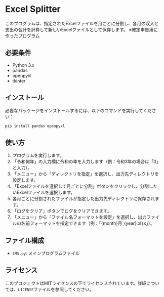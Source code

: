 # Excel Splitter

このプログラムは、指定されたExcelファイルを月ごとに分割し、各月の収入と支出の合計を計算して新しいExcelファイルとして保存します。
※確定申告用に作ったプログラム

## 必要条件

- Python 3.x
- pandas
- openpyxl
- tkinter

## インストール

必要なパッケージをインストールするには、以下のコマンドを実行してください：

```sh
pip install pandas openpyxl
```

## 使い方

1. プログラムを実行します。
2. 「令和何年」の入力欄に令和の年を入力します（例：令和3年の場合は「3」と入力）。
3. 「メニュー」から「ディレクトリを指定」を選択し、出力先ディレクトリを設定します。
4. 「Excelファイルを選択して月ごとに分割」ボタンをクリックし、分割したいExcelファイルを選択します。
5. 各月ごとに分割されたファイルが指定した出力先ディレクトリに保存されます。
6. 「ログをクリア」ボタンでログをクリアできます。
7. 「メニュー」から「ファイル名フォーマットを設定」を選択し、出力ファイルの名前フォーマットを指定できます（例：「{month}月_{year}.xlsx」）。

## ファイル構成

- `EMS.py`: メインプログラムファイル

## ライセンス

このプロジェクトはMITライセンスの下でライセンスされています。詳細については、`LICENSE`ファイルを参照してください。